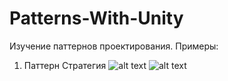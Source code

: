 # Patterns-With-Unity

Изучение паттернов проектирования.
Примеры:

1. Паттерн Стратегия
![alt text](https://github.com/casual-impression/Patterns-With-Unity/strategy_example1.png?raw=true)
![alt text](https://github.com/casual-impression/Patterns-With-Unity/strategy_example2.png?raw=true)
